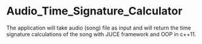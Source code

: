 # Audio_Time_Signature_Calculator
The application will take audio (song) file as input  and will return the time signature calculations of the song with JUCE framework and OOP in c++11.
